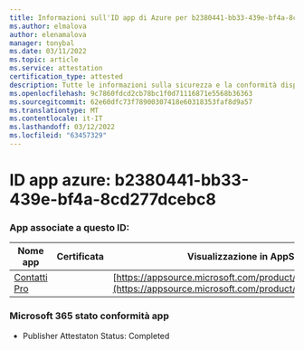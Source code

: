 ```yaml
---
title: Informazioni sull'ID app di Azure per b2380441-bb33-439e-bf4a-8cd277dcebc8
ms.author: elmalova
author: elenamalova
manager: tonybal
ms.date: 03/11/2022
ms.topic: article
ms.service: attestation
certification_type: attested
description: Tutte le informazioni sulla sicurezza e la conformità disponibili per b2380441-bb33-439e-bf4a-8cd277dcebc8.
ms.openlocfilehash: 9c7860fdcd2cb78bc1f0d71116871e5568b36363
ms.sourcegitcommit: 62e60dfc73f78900307418e60318353faf8d9a57
ms.translationtype: MT
ms.contentlocale: it-IT
ms.lasthandoff: 03/12/2022
ms.locfileid: "63457329"
---
```

# <a name="azure-app-id-b2380441-bb33-439e-bf4a-8cd277dcebc8"></a>ID app azure: b2380441-bb33-439e-bf4a-8cd277dcebc8


### <a name="apps-associated-with-this-id"></a>App associate a questo ID:
| **Nome app** | **Certificata** | **Visualizzazione in AppSource** |
|--------------|---------------|-----------------------|
| [Contatti Pro](../forward/WA200002804) |  | [https://appsource.microsoft.com/product/office/WA200002804](https://appsource.microsoft.com/product/office/WA200002804) |

### <a name="microsoft-365-app-compliance-status"></a>Microsoft 365 stato conformità app
- Publisher Attestaton Status: Completed

